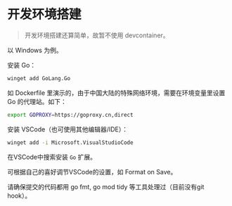 # 开发环境搭建

> 开发环境搭建还算简单，故暂不使用 devcontainer。

以 Windows 为例。

安装 Go：

```bash
winget add GoLang.Go
```

如 Dockerfile 里演示的，由于中国大陆的特殊网络环境，需要在环境变量里设置 Go 的代理站。如下：

```bash
export GOPROXY=https://goproxy.cn,direct
```

安装 VSCode（也可使用其他编辑器/IDE）：

```bash
winget add -i Microsoft.VisualStudioCode
```

在VSCode中搜索安装 `Go` 扩展。

可根据自己的喜好调节VSCode的设置，如 Format on Save。

请确保提交的代码都用 go fmt, go mod tidy 等工具处理过（目前没有git hook）。
